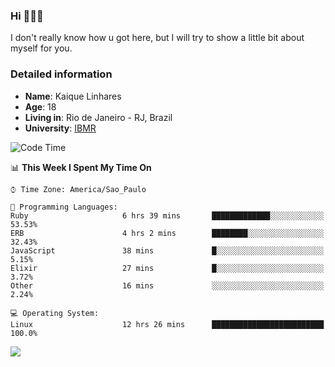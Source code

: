 ### Hi 🙋🏽‍♂️

I don't really know how u got here, but I will try to show a little bit about myself for you.

### Detailed information

* **Name**: Kaique Linhares
* **Age**: 18
* **Living in**: Rio  de Janeiro - RJ, Brazil
* **University**: [IBMR](https://www.ibmr.br/)

<!--START_SECTION:waka-->
![Code Time](http://img.shields.io/badge/Code%20Time-173%20hrs%2049%20mins-blue)

📊 **This Week I Spent My Time On** 

```text
⌚︎ Time Zone: America/Sao_Paulo

💬 Programming Languages: 
Ruby                     6 hrs 39 mins       █████████████░░░░░░░░░░░░   53.53% 
ERB                      4 hrs 2 mins        ████████░░░░░░░░░░░░░░░░░   32.43% 
JavaScript               38 mins             █░░░░░░░░░░░░░░░░░░░░░░░░   5.15% 
Elixir                   27 mins             █░░░░░░░░░░░░░░░░░░░░░░░░   3.72% 
Other                    16 mins             ░░░░░░░░░░░░░░░░░░░░░░░░░   2.24%

💻 Operating System: 
Linux                    12 hrs 26 mins      █████████████████████████   100.0%

```


<!--END_SECTION:waka-->

<a href="https://www.linkedin.com/in/kaique-linhares-25a840208/"  target="_blank"><img src="https://img.shields.io/badge/-LinkedIn-%230077B5?style=for-the-badge&logo=linkedin&logoColor=white" target="_blank"></a>
